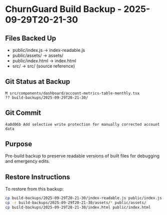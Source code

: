 # ChurnGuard Build Backup - 2025-09-29T20-21-30

## Files Backed Up
- public/index.js -> index-readable.js
- public/assets/ -> assets/
- public/index.html -> index.html
- src/ -> src/ (source reference)

## Git Status at Backup
```
M src/components/dashboard/account-metrics-table-monthly.tsx
?? build-backups/2025-09-29T20-21-30/
```

## Git Commit
```
4a0d06b Add selective write protection for manually corrected account data
```

## Purpose
Pre-build backup to preserve readable versions of built files for debugging and emergency edits.

## Restore Instructions
To restore from this backup:
```bash
cp build-backups/2025-09-29T20-21-30/index-readable.js public/index.js
cp -r build-backups/2025-09-29T20-21-30/assets/* public/assets/
cp build-backups/2025-09-29T20-21-30/index.html public/index.html
```
